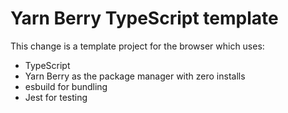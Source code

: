 # Yarn Berry TypeScript template

This change is a template project for the browser which uses:

* TypeScript 
* Yarn Berry as the package manager with zero installs
* esbuild for bundling
* Jest for testing
